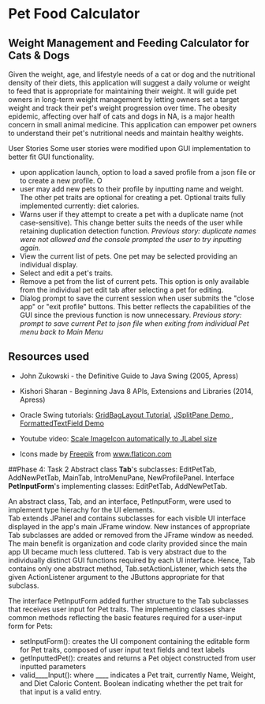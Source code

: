 
# Pet Food Calculator

## Weight Management and Feeding Calculator for Cats & Dogs

Given the weight, age, and lifestyle needs of a cat or dog and the nutritional density of their diets, 
this application will suggest a daily volume or weight to feed that is appropriate for maintaining their weight. 
It will guide pet owners in long-term weight management by letting owners set a target weight 
and track their pet's weight progression over time. The obesity epidemic, affecting over half of cats and dogs in NA,
 is a major health concern in small animal medicine. This application can empower pet owners to understand their pet's
 nutritional needs and maintain healthy weights.
 
 User Stories
 Some user stories were modified upon GUI implementation to better fit GUI functionality.
 - upon application launch, option to load a saved profile from a json file or to create a new profile. O
 - user may add new pets to their profile by inputting name and weight. The other pet traits are optional for creating a pet. Optional traits fully implemented currently: diet calories.
 - Warns user if they attempt to create a pet with a duplicate name (not case-sensitive). This change better suits the needs of the user while retaining duplication detection function. *Previous story: duplicate names were not allowed and the console prompted the user to try inputting again.*
 - View the current list of pets. One pet may be selected providing an individual display.
 - Select and edit a pet's traits.
 - Remove a pet from the list of current pets. This option is only available from the individual pet edit tab after selecting a pet for editing.
 - Dialog prompt to save the current session when user submits the "close app" or "exit profile" buttons. This better reflects the capabilities of the GUI since the previous function is now unnecessary. *Previous story: prompt to save current Pet to json file when exiting from individual Pet menu back to Main Menu*

 ## Resources used
 - John Zukowski - the Definitive Guide to Java Swing (2005, Apress)
 - Kishori Sharan - Beginning Java 8 APIs, Extensions and Libraries (2014, Apress)
 - Oracle Swing tutorials: <a href="https://docs.oracle.com/javase/tutorial/uiswing/layout/gridbag.html#gridbagConstraints">GridBagLayout Tutorial</a>, <a href="https://docs.oracle.com/javase/tutorial/uiswing/examples/components/SplitPaneDemoProject/src/components/SplitPaneDemo.java"> JSplitPane Demo </a>, <a href="https://docs.oracle.com/javase/tutorial/uiswing/examples/components/FormattedTextFieldDemoProject/src/components/FormattedTextFieldDemo.java"> FormattedTextField Demo </a>
 
 - Youtube video: <a href="https://www.youtube.com/watch?v=CUmvVhGqaVQ"> Scale ImageIcon automatically to JLabel size </a>
 - Icons made by <a href="https://www.freepik.com" title="Freepik">Freepik</a> from <a href="https://www.flaticon.com/" title="Flaticon"> www.flaticon.com </a>

##Phase 4: Task 2
Abstract class **Tab**'s subclasses: EditPetTab, AddNewPetTab, MainTab, IntroMenuPane, NewProfilePanel.
Interface **PetInputForm**'s implementing classes: EditPetTab, AddNewPetTab.

An abstract class, Tab, and an interface, PetInputForm, were used to implement type hierachy for the UI elements.  
Tab extends JPanel and contains subclasses for each visible UI interface displayed in the app's main JFrame window. 
New instances of appropriate Tab subclasses are added or removed from the JFrame window as needed.
The main benefit is organization and code clarity provided since the main app UI became much less cluttered.
Tab is very abstract due to the individually distinct GUI functions required by each UI interface. 
Hence, Tab contains only one abstract method, Tab.setActionListener, which sets the given ActionListener argument
to the JButtons appropriate for that subclass. 

The interface PetInputForm added further structure to the Tab subclasses that receives user input for Pet traits.
The implementing classes share common methods reflecting the basic features required for a user-input form for Pets:
 - setInputForm(): creates the UI component containing the editable form for Pet traits, 
 composed of user input text fields and text labels 
 - getInputtedPet(): creates and returns a Pet object constructed from user inputted parameters
 - valid____Input(): where ____ indicates a Pet trait, currently Name, Weight, and Diet Caloric Content.
 Boolean indicating whether the pet trait for that input is a valid entry.

